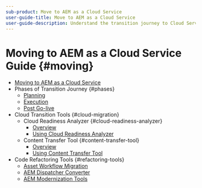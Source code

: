 ```yaml
---
sub-product: Move to AEM as a Cloud Service
user-guide-title: Move to AEM as a Cloud Service
user-guide-description: Understand the transition journey to Cloud Service.
---
```


# Moving to AEM as a Cloud Service Guide {#moving}

+ [Moving to AEM as a Cloud Service](/help/move-to-cloud-service/home.md)
+ Phases of Transition Journey {#phases}
  + [Planning](/help/move-to-cloud-service/planning.md)
  + [Execution](/help/move-to-cloud-service/execution.md)
  + [Post Go-live](/help/move-to-cloud-service/post-go-live.md)
+ Cloud Transition Tools {#cloud-migration}
  + Cloud Readiness Analyzer {#cloud-readiness-analyzer}
    + [Overview](/help/move-to-cloud-service/cloud-readiness-analyzer/overview-cloud-readiness-analyzer.md)
    + [Using Cloud Readiness Analyzer](/help/move-to-cloud-service/cloud-readiness-analyzer/using-cloud-readiness-analyzer.md)
  + Content Transfer Tool {#content-transfer-tool}
    + [Overview](/help/move-to-cloud-service/content-transfer-tool/overview-content-transfer-tool.md)
    + [Using Content Transfer Tool](/help/move-to-cloud-service/content-transfer-tool/using-content-transfer-tool.md)
+ Code Refactoring Tools {#refactoring-tools}
  + [Asset Workflow Migration](/help/move-to-cloud-service/moving-to-aem-assets/asset-workflow-migration-tool.md)
  + [AEM Dispatcher Converter](/help/move-to-cloud-service/refactoring-tools/dispatcher-transformation-utility-tools.md)
  + [AEM Modernization Tools](/help/move-to-cloud-service/refactoring-tools/aem-modernization-tools.md)
